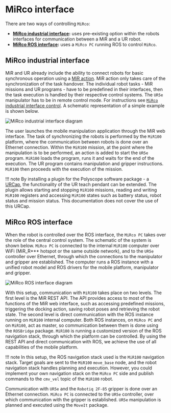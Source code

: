 # MiRco interface
There are two ways of controlling `MiRco`:

- **[MiRco industrial interface](#mirco-industrial-interface):** uses pre-existing option within the robots interfaces for communication between a MiR and a UR robot.
- **[MiRco ROS interface](#mirco-ros-interface):** uses a `MiRco PC` running ROS to control `MiRco`.

## MiRco industrial interface 
MiR and UR already include the ability to connect robots for basic synchronous operation using a [MiR action](../MiR100/mir_web_interface.md/#missions-submenu). MiR action only takes care of the synchronization of the task handover. The individual robot tasks - MiR missions and UR programs - have to be predefined in their interfaces, then the task execution is handled by their respective control systems. The `UR5e` manipulator has to be in remote control mode. For instructions see [`MiRco` industrial interface control](./mirco_industrial_control.md). A schematic representation of a simple example is shown below.

<div class="svg">
<img src="../img/ind_workflow_ver_eng.svg" alt="MiRco industrial interface diagram"/>
</div>


The user launches the mobile manipulation application through the MiR web interface. The task of synchronizing the robots is performed by the `MiR100` platform, where the communication between robots is done over an Ethernet connection. Within the `MiR100` mission, at the point where the manipulation is to be performed, an action is added to start the `UR5e` program. `MiR100` loads the program, runs it and waits for the end of the execution. The UR program contains manipulation and gripper instructions. `MiR100` then proceeds with the execution of the mission.

!!! note
    By installing a plugin for the Polyscope software package - a [URCap](https://www.universal-robots.com/plus/products/universal-robots/mir-ur-synchronisation-urcap/), the functionality of the UR teach pendant can be extended. The plugin allows starting and stopping `MiR100` missions, reading and writing `MiR100` registers and accessing `MiR100` states such as battery status, robot status and mission status. This documentation does not cover the use of this URCap.

## MiRco ROS interface 
When the robot is controlled over the ROS interface, the `MiRco PC` takes over the role of the central control system. The schematic of the system is shown below. `MiRco PC` is connected to the internal `MiR100` computer over WiFi (MiR_R*** hotspot or the same outside network), and to the `UR5e` controller over Ethernet, through which the connections to the manipulator and gripper are established. The computer runs a ROS instance with a unified robot model and ROS drivers for the mobile platform, manipulator and gripper. 

<div class="svg">
<img src="../img/ros_workflow_ver_eng.svg" alt="MiRco ROS interface diagram"/>
</div>


With this setup, communication with `MiR100` takes place on two levels. The first level is the MiR REST API. The API provides access to most of the functions of the MiR web interface, such as accessing predefined missions, triggering the docking action, saving robot poses and retrieving the robot state. The second level is direct communication with the ROS instance running on `MiR100` internal computer. Both ROS instances, on `MiRco PC` and on `MiR100`, act as master, so communication between them is done using the `ROSBridge` package. `MiR100` is running a customized version of the ROS navigation stack, through which the platform can be controlled. By using the REST API and direct communication with ROS, we achieve the use of all capabilities of the mobile platform. 

!!! note
    In this setup, the ROS navigation stack used is the `MiR100` navigation stack. Target goals are sent to the `MiR100` `move_base` node, and the robot navigation stack handles planning and execution. However, you could implement your own navigation stack on the `MiRco PC` side and publish commands to the `cmv_vel` topic of the `MiR100` robot.

Communication with `UR5e` and the `Robotiq 2F-85` gripper is done over an Ethernet connection. `MiRco PC` is connected to the `UR5e` controller, over which communication with the gripper is established. `UR5e` manipulation is planned and executed using the `MoveIt` package.
